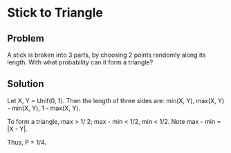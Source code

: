 # Stick to Triangle

## Problem

A stick is broken into 3 parts, by choosing 2 points randomly along its length. With what probability can it form a triangle? 


## Solution

Let X, Y ~ Unif(0, 1). Then the length of three sides are: min(X, Y), max(X, Y) - min(X, Y), 1 - max(X, Y).

To form a triangle, max > 1/ 2; max - min  < 1/2, min < 1/2. Note max - min = |X - Y|.

Thus, P = 1/4.